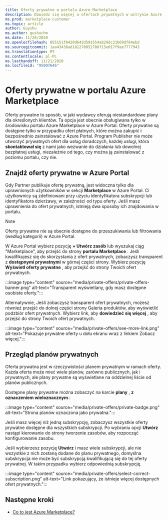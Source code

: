 ```yaml
---
title: Oferty prywatne w portalu Azure Marketplace
description: Dowiedz się więcej o ofertach prywatnych w witrynie Azure Marketplace.
ms.prod: marketplace-customer
ms.topic: article
author: Guyshu
ms.author: gushuchm
ms.date: 11/20/2020
ms.openlocfilehash: 055151f0420d642d591554a829dc21b69df84ebd
ms.sourcegitcommit: 1aa43438ad181278052788f15e017f9ae7777943
ms.translationtype: MT
ms.contentlocale: pl-PL
ms.lasthandoff: 11/21/2020
ms.locfileid: "95007646"
---
```

# <a name="private-offers-in-azure-marketplace"></a>Oferty prywatne w portalu Azure Marketplace

Oferty prywatne to sposób, w jaki wydawcy oferują niestandardowe plany dla określonych klientów. Ta opcja jest obecnie obsługiwana tylko w środowisku portalu Azure Marketplace w Azure Portal. Oferty prywatne są dostępne tylko w przypadku ofert płatnych, które można zakupić i bezpośrednio zainstalować z Azure Portal. Program Publisher nie może utworzyć prywatnych ofert dla usług doradczych, każdej usługi, która **skontaktował się** z nami jako wezwanie do działania lub dowolnej bezpłatnej usługi, niezależnie od tego, czy można ją zainstalować z poziomu portalu, czy nie.

## <a name="find-private-offers-in-the-azure-portal"></a>Znajdź oferty prywatne w Azure Portal

Gdy Partner publikuje ofertę prywatną, jest widoczna tylko dla uprawnionych użytkowników w sekcji **Marketplace** w Azure Portal. Ci użytkownicy są zdefiniowani przy użyciu identyfikatora subskrypcji lub identyfikatora dzierżawy, w zależności od typu oferty. Jeśli masz uprawnienia do ofert prywatnych, istnieją dwa sposoby ich znajdowania w portalu.

> [!NOTE]
> Oferty prywatne nie są obecnie dostępne do przeszukiwania lub filtrowania (według kategorii) w Azure Portal.

W Azure Portal wybierz pozycję **+ Utwórz zasób** lub wyszukaj ciąg "Marketplace", aby przejść do strony **portalu Marketplace** . Jeśli kwalifikujesz się do skorzystania z ofert prywatnych, zobaczysz transparent z **dostępnymi prywatnymi** w górnej części strony. Wybierz pozycję **Wyświetl oferty prywatne** , aby przejść do strony Twoich ofert prywatnych.

:::image type="content" source="media/private-offers/private-offers-banner.png" alt-text="Transparent wyświetlany, gdy masz dostępne osobiste oferty.":::

Alternatywnie, Jeśli zobaczysz transparent ofert prywatnych, możesz również przejść do dolnej części strony Galeria produktów, aby wyświetlić podzbiór ofert prywatnych. Wybierz link, aby **dowiedzieć się więcej** , aby przejść do strony Twoich ofert prywatnych.

:::image type="content" source="media/private-offers/see-more-link.png" alt-text="Pokazuje prywatne oferty u dołu ekranu wraz z linkiem Zobacz więcej.":::

## <a name="review-private-plans"></a>Przegląd planów prywatnych

Oferta prywatna jest w rzeczywistości planem prywatnym w ramach oferty. Każda oferta może mieć wiele planów, zarówno publicznych, jak i prywatnych, ale plany prywatne są wyświetlane na oddzielnej liście od planów publicznych.

Dostępne plany prywatne można zobaczyć na karcie **plany** , **z oznaczeniem wieloznacznym** :

:::image type="content" source="media/private-offers/private-badge.png" alt-text="Strona planów oznaczona jako prywatna.":::

Jeśli masz więcej niż jedną subskrypcję, zobaczysz wszystkie oferty prywatne dostępne dla wszystkich subskrypcji. Po wybraniu opcji **Utwórz** nastąpi kierowanie do strony tworzenie zasobów, aby rozpocząć konfigurowanie zasobu.

Jeśli wybierzesz pozycję **Utwórz** i masz wiele subskrypcji, ale nie wszystkie z nich zostaną dodane do planu prywatnego, domyślna subskrypcja nie może być subskrypcją kwalifikującą się do tej oferty prywatnej. W takim przypadku wybierz odpowiednią subskrypcję.

:::image type="content" source="media/private-offers/select-correct-subscription.png" alt-text="Link pokazujący, że istnieje więcej dostępnych ofert prywatnych.":::

## <a name="next-steps"></a>Następne kroki

- [Co to jest Azure Marketplace?](azure-marketplace-overview.md)
